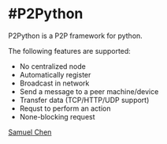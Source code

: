 #P2Python
==========
P2Python is a P2P framework for python.

The following features are supported:

* No centralized node
* Automatically register
* Broadcast in network
* Send a message to a peer machine/device
* Transfer data (TCP/HTTP/UDP support)
* Requst to perform an action
* None-blocking request


[Samuel Chen](samuel.net@gmail.com)
